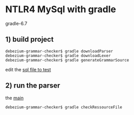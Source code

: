 # NTLR4 MySql with gradle

gradle-6.7

## 1) build project

```shell
debezium-grammar-checker$ gradle downloadParser
debezium-grammar-checker$ gradle downloadLexer
debezium-grammar-checker$ gradle generateGrammarSource
```

edit the [sql file to test](./src/main/resources/example.sql)

## 2) run the parser

the [main](./src/main/java/check/CheckFile.java) 

```shell
debezium-grammar-checker$ gradle checkRessourceFile
```